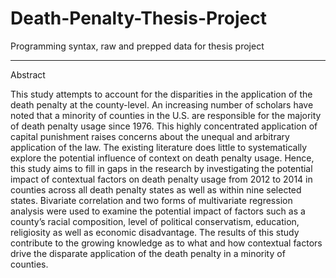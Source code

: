 # Death-Penalty-Thesis-Project

Programming syntax, raw and prepped data for thesis project 

***

Abstract

This study attempts to account for the disparities in the application of the death penalty at
the county-level. An increasing number of scholars have noted that a minority of counties
in the U.S. are responsible for the majority of death penalty usage since 1976. This highly
concentrated application of capital punishment raises concerns about the unequal and
arbitrary application of the law. The existing literature does little to systematically
explore the potential influence of context on death penalty usage. Hence, this study aims
to fill in gaps in the research by investigating the potential impact of contextual factors on
death penalty usage from 2012 to 2014 in counties across all death penalty states as well
as within nine selected states. Bivariate correlation and two forms of multivariate
regression analysis were used to examine the potential impact of factors such as a
county’s racial composition, level of political conservatism, education, religiosity as well
as economic disadvantage. The results of this study contribute to the growing knowledge
as to what and how contextual factors drive the disparate application of the death penalty
in a minority of counties.
